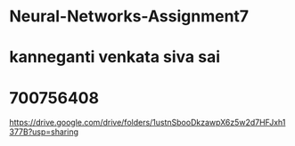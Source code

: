 # Neural-Networks-Assignment7
# kanneganti venkata siva sai
# 700756408
https://drive.google.com/drive/folders/1ustnSbooDkzawpX6z5w2d7HFJxh1377B?usp=sharing
